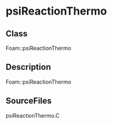 # psiReactionThermo 
## Class
Foam::psiReactionThermo

## Description
Foam::psiReactionThermo

## SourceFiles
psiReactionThermo.C

